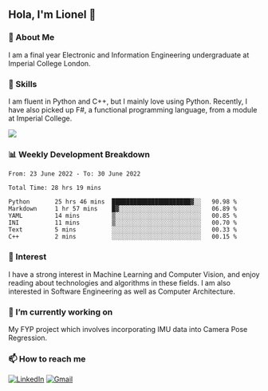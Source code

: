 ## Hola, I'm Lionel 👋

### 🚀 About Me
I am a final year Electronic and Information Engineering undergraduate at Imperial College London. 

### 🔨 Skills 
I am fluent in Python and C++, but I mainly love using Python. Recently, I have also picked up F#, a functional programming language, from a module at Imperial College. 

<img src="https://github-readme-stats.vercel.app/api?username=sytan98&&show_icons=true&title_color=ffffff&icon_color=bb2acf&text_color=daf7dc&bg_color=151515">

### 📊 Weekly Development Breakdown
<!--START_SECTION:waka-->

```text
From: 23 June 2022 - To: 30 June 2022

Total Time: 28 hrs 19 mins

Python       25 hrs 46 mins  ██████████████████████▓░░   90.98 %
Markdown     1 hr 57 mins    █▓░░░░░░░░░░░░░░░░░░░░░░░   06.89 %
YAML         14 mins         ▒░░░░░░░░░░░░░░░░░░░░░░░░   00.85 %
INI          11 mins         ▒░░░░░░░░░░░░░░░░░░░░░░░░   00.70 %
Text         5 mins          ░░░░░░░░░░░░░░░░░░░░░░░░░   00.33 %
C++          2 mins          ░░░░░░░░░░░░░░░░░░░░░░░░░   00.15 %
```

<!--END_SECTION:waka-->

### 🌱 Interest 
I have a strong interest in Machine Learning and Computer Vision, and enjoy reading about technologies and algorithms in these fields. I am also interested in Software Engineering as well as Computer Architecture.

### 🔭 I’m currently working on 
My FYP project which involves incorporating IMU data into Camera Pose Regression. 

### 📫 How to reach me
[![LinkedIn](https://img.shields.io/badge/linkedin-%230077B5.svg?style=for-the-badge&logo=linkedin&logoColor=white)](https://www.linkedin.com/in/si-yu-lionel-tan-28a414105/)
[![Gmail](https://img.shields.io/badge/Gmail-D14836?style=for-the-badge&logo=gmail&logoColor=white)](mailto:tansiyu1@gmail.com)
